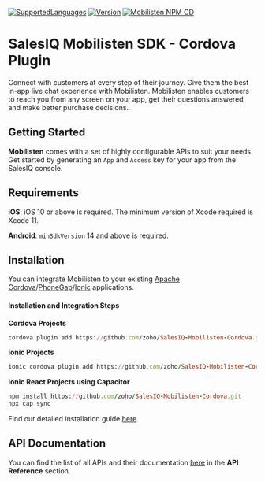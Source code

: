 [![SupportedLanguages](https://img.shields.io/badge/Platforms-iOS%20%7C%20%20Android-green.svg)](https://www.zoho.com/salesiq/help/developer-section/cordova-ionic-installation.html) [![Version](https://img.shields.io/badge/version-2.0.1-blue.svg)](https://mobilisten.io/) [![Mobilisten NPM CD](https://github.com/zoho/SalesIQ-Mobilisten-Cordova/workflows/Mobilisten%20NPM%20CD/badge.svg)](https://github.com/zoho/SalesIQ-Mobilisten-Cordova/actions?query=workflow%3A%22Mobilisten+NPM+CD%22)

# SalesIQ Mobilisten SDK - Cordova Plugin

Connect with customers at every step of their journey. Give them the best in-app live chat experience with Mobilisten. Mobilisten enables customers to reach you from any screen on your app, get their questions answered, and make better purchase decisions.  


## Getting Started

**Mobilisten** comes with a set of highly configurable APIs to suit your needs. Get started by generating an `App` and `Access` key for your app from the SalesIQ console.


## Requirements
**iOS**: iOS 10 or above is required. The minimum version of Xcode required is Xcode 11.

**Android**: `minSdkVersion` 14 and above is required.


## Installation

You can integrate Mobilisten to your existing [Apache Cordova](https://cordova.apache.org/)/[PhoneGap](https://phonegap.com/)/[Ionic](https://ionicframework.com/) applications.

#### Installation and Integration Steps

**Cordova Projects**
```ruby
cordova plugin add https://github.com/zoho/SalesIQ-Mobilisten-Cordova.git
```

**Ionic Projects**
```ruby
ionic cordova plugin add https://github.com/zoho/SalesIQ-Mobilisten-Cordova.git
```

**Ionic React Projects using Capacitor**
```ruby
npm install https://github.com/zoho/SalesIQ-Mobilisten-Cordova.git
npx cap sync
```


Find our detailed installation guide [here](https://www.zoho.com/salesiq/help/developer-section/cordova-ionic-installation.html).


## API Documentation
You can find the list of all APIs and their documentation [here](https://www.zoho.com/salesiq/help/developer-section/cordova-ionic-sdk-set-launcher-visibility.html) in the **API Reference** section.

</br>
